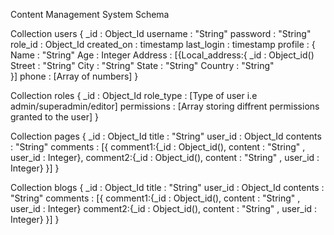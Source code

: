 Content Management System Schema


Collection users {
		_id 		: Object_Id
		username 	: "String"
		password 	: "String"
		role_id 	: Object_Id
		created_on 	: timestamp
		last_login 	: timestamp
		profile		: {
		    			Name 	: "String"
		    			Age 	: Integer
		    			Address : [{Local_address:{ _id : Object_id()
							Street : "String"
							City : "String"
							State : "String"
							Country : "String"						
			      			  }]
		phone 		: [Array of numbers]
	}


Collection roles {
		_id 		: Object_Id
		role_type 	: [Type of user i.e admin/superadmin/editor]
		permissions 	: [Array storing diffrent permissions granted to the user]
     	}

 
Collection pages {
		_id 		: Object_Id
		title 		: "String"
		user_id 	: Object_Id
		contents 	: "String"
		comments 	: [{ comment1:{_id : Object_id(), content : "String" , user_id : Integer},
		      		     comment2:{_id : Object_id(), content : "String" , user_id : Integer}
		   		  }]
     	}


Collection blogs {
		_id 		: Object_Id
		title 		: "String"
		user_id 	: Object_Id
		contents 	: "String"
		comments 	: [{ comment1:{_id : Object_id(), content : "String" , user_id : Integer}
		      		     comment2:{_id : Object_id(), content : "String" , user_id : Integer}
		   		  }]
     	}
